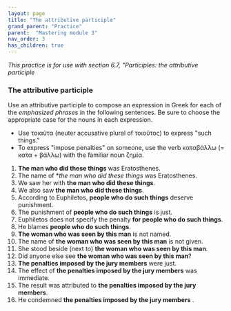 ```yaml
---
layout: page
title: "The attributive participle"
grand_parent: "Practice"
parent:  "Mastering module 3"
nav_order: 3
has_children: true
---
```




*This practice is for use with section 6.7, "Participles: the attributive participle*


### The attributive participle



Use an attributive participle to compose an expression in Greek for each of the *emphasized phrases* in the following sentences.  Be sure to choose the appropriate case for the nouns in each expression.

- Use τοιαῦτα (neuter accusative plural of τοιοῦτος) to express "such things."
- To express "impose penalties" on someone, use the verb καταβάλλω (= κατα + βάλλω) with the familiar noun ζημία.



1. **The man who did these things** was Eratosthenes.
1. The name of **the man who did these things* was Eratosthenes.
1. We saw her with **the man who did these things**.
1. We also saw **the man who did these things**.
1. According to Euphiletos, **people who do such things** deserve punishment.
1. The punishment of **people who do such things** is just.
1. Euphiletos does not specify the penalty **for people who do such things**.
1. He blames  **people who do such things**.
1. **The woman who was seen by this man** is not named.
1. The name of **the woman who was seen by this man** is not given.
1. She stood beside (next to) **the woman who was seen by this man**.
1. Did anyone else see **the woman who was seen by this man**?
1. **The penalties imposed by the jury members** were just.
1. The effect of **the penalties imposed by the jury members** was immediate.
1. The result was attributed to **the penalties imposed by the jury members**.
1. He condemned **the penalties imposed by the jury members** .

